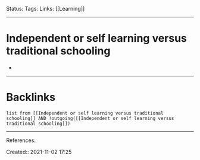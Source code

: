 Status: 
Tags: 
Links: [[Learning]]
___
# Independent or self learning versus traditional schooling
- 
___
# Backlinks
```dataview
list from [[Independent or self learning versus traditional schooling]] AND !outgoing([[Independent or self learning versus traditional schooling]])
```
___
References:

Created:: 2021-11-02 17:25
